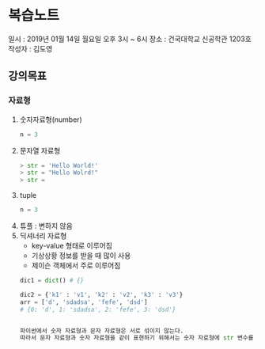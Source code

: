 # 복습노트
일시 : 2019년 01월 14일 월요일 오후 3시 ~ 6시
장소 : 건국대학교 신공학관 1203호
작성자 : 김도영

## 강의목표

### 자료형
1. 숫자자료형(number)
    ``` python
    n = 3
    ```
2. 문자열 자료형
    ```python
    > str = 'Hello World!'
    > str = "Hello Wolrd!"
    > str = 
    ```
3. tuple
    ```python
    n = 3
4. 튜플 : 변하지 않음
5. 딕셔너리 자료형
    * key-value 형태로 이루어짐
    * 기상상황 정보를 받을 때 많이 사용
    * 제이슨 객체에서 주로 이루어짐
    ```python
    dic1 = dict() # {}

    dic2 = {'k1' : 'v1', 'k2' : 'v2', 'k3' : 'v3'}
    arr = ['d', 'sdadsa', 'fefe', 'dsd']
    # {0: 'd', 1: 'sdadsa', 2: 'fefe', 3: 'dsd'}


    파이썬에서 숫자 자료형과 문자 자료형은 서로 섞이지 않는다.
    따라서 문자 자료형과 숫자 자료형을 같이 표현하기 위해서는 숫자 자료형에 str 변수를 사용한다
    
